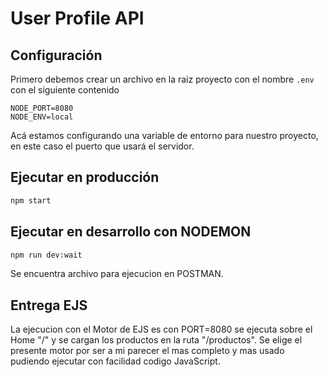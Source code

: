 # User Profile API

## Configuración

Primero debemos crear un archivo en la raiz proyecto con el nombre `.env` con el siguiente contenido
```
NODE_PORT=8080
NODE_ENV=local
```
Acá estamos configurando una variable de entorno para nuestro proyecto, en este caso el puerto que usará el servidor.

## Ejecutar en producción


```sh
npm start
```

## Ejecutar en desarrollo con NODEMON


```sh
npm run dev:wait
```
Se encuentra archivo para ejecucion en POSTMAN.

## Entrega EJS
La ejecucion con el Motor de EJS es con PORT=8080 se ejecuta sobre el Home "/" y se cargan los productos en la ruta "/productos". Se elige el presente motor por ser a mi parecer el mas completo y mas usado pudiendo ejecutar con facilidad codigo JavaScript.